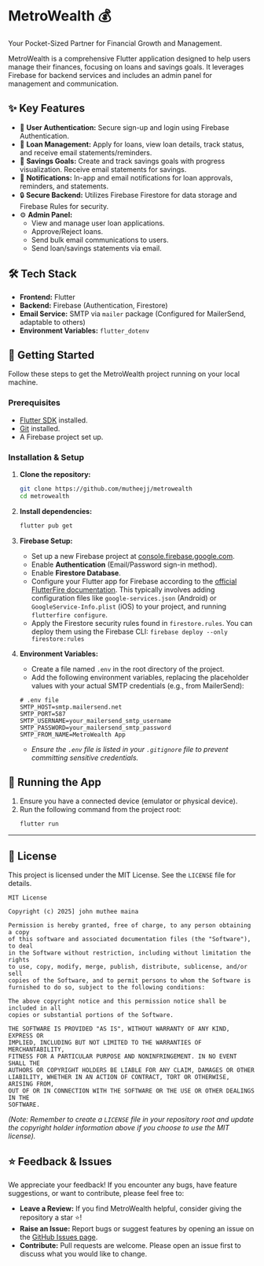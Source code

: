 # MetroWealth 💰

Your Pocket-Sized Partner for Financial Growth and Management.

MetroWealth is a comprehensive Flutter application designed to help users manage their finances, focusing on loans and savings goals. It leverages Firebase for backend services and includes an admin panel for management and communication.

## ✨ Key Features

*   👤 **User Authentication:** Secure sign-up and login using Firebase Authentication.
*   💸 **Loan Management:** Apply for loans, view loan details, track status, and receive email statements/reminders.
*   🏦 **Savings Goals:** Create and track savings goals with progress visualization. Receive email statements for savings.
*   🔔 **Notifications:** In-app and email notifications for loan approvals, reminders, and statements.
*   🔒 **Secure Backend:** Utilizes Firebase Firestore for data storage and Firebase Rules for security.
*   ⚙️ **Admin Panel:**
    *   View and manage user loan applications.
    *   Approve/Reject loans.
    *   Send bulk email communications to users.
    *   Send loan/savings statements via email.

## 🛠️ Tech Stack

*   **Frontend:** Flutter
*   **Backend:** Firebase (Authentication, Firestore)
*   **Email Service:** SMTP via `mailer` package (Configured for MailerSend, adaptable to others)
*   **Environment Variables:** `flutter_dotenv`

## 🚀 Getting Started

Follow these steps to get the MetroWealth project running on your local machine.

### Prerequisites

*   [Flutter SDK](https://docs.flutter.dev/get-started/install) installed.
*   [Git](https://git-scm.com/downloads) installed.
*   A Firebase project set up.

### Installation & Setup

1.  **Clone the repository:**
    ```bash
    git clone https://github.com/mutheejj/metrowealth
    cd metrowealth
    ```

2.  **Install dependencies:**
    ```bash
    flutter pub get
    ```

3.  **Firebase Setup:**
    *   Set up a new Firebase project at [console.firebase.google.com](https://console.firebase.google.com/).
    *   Enable **Authentication** (Email/Password sign-in method).
    *   Enable **Firestore Database**.
    *   Configure your Flutter app for Firebase according to the [official FlutterFire documentation](https://firebase.google.com/docs/flutter/setup). This typically involves adding configuration files like `google-services.json` (Android) or `GoogleService-Info.plist` (iOS) to your project, and running `flutterfire configure`.
    *   Apply the Firestore security rules found in `firestore.rules`. You can deploy them using the Firebase CLI: `firebase deploy --only firestore:rules`

4.  **Environment Variables:**
    *   Create a file named `.env` in the root directory of the project.
    *   Add the following environment variables, replacing the placeholder values with your actual SMTP credentials (e.g., from MailerSend):

    ```dotenv
    # .env file
    SMTP_HOST=smtp.mailersend.net
    SMTP_PORT=587
    SMTP_USERNAME=your_mailersend_smtp_username
    SMTP_PASSWORD=your_mailersend_smtp_password
    SMTP_FROM_NAME=MetroWealth App
    ```

    *   _Ensure the `.env` file is listed in your `.gitignore` file to prevent committing sensitive credentials._

## 🏃 Running the App

1.  Ensure you have a connected device (emulator or physical device).
2.  Run the following command from the project root:
    ```bash
    flutter run
    ```

---

## 📜 License

This project is licensed under the MIT License. See the `LICENSE` file for details.

```text
MIT License

Copyright (c) 2025] john muthee maina

Permission is hereby granted, free of charge, to any person obtaining a copy
of this software and associated documentation files (the "Software"), to deal
in the Software without restriction, including without limitation the rights
to use, copy, modify, merge, publish, distribute, sublicense, and/or sell
copies of the Software, and to permit persons to whom the Software is
furnished to do so, subject to the following conditions:

The above copyright notice and this permission notice shall be included in all
copies or substantial portions of the Software.

THE SOFTWARE IS PROVIDED "AS IS", WITHOUT WARRANTY OF ANY KIND, EXPRESS OR
IMPLIED, INCLUDING BUT NOT LIMITED TO THE WARRANTIES OF MERCHANTABILITY,
FITNESS FOR A PARTICULAR PURPOSE AND NONINFRINGEMENT. IN NO EVENT SHALL THE
AUTHORS OR COPYRIGHT HOLDERS BE LIABLE FOR ANY CLAIM, DAMAGES OR OTHER
LIABILITY, WHETHER IN AN ACTION OF CONTRACT, TORT OR OTHERWISE, ARISING FROM,
OUT OF OR IN CONNECTION WITH THE SOFTWARE OR THE USE OR OTHER DEALINGS IN THE
SOFTWARE.
```

_(Note: Remember to create a `LICENSE` file in your repository root and update the copyright holder information above if you choose to use the MIT license)._

## ⭐ Feedback & Issues

We appreciate your feedback! If you encounter any bugs, have feature suggestions, or want to contribute, please feel free to:

*   **Leave a Review:** If you find MetroWealth helpful, consider giving the repository a star ⭐!
*   **Raise an Issue:** Report bugs or suggest features by opening an issue on the [GitHub Issues page](https://github.com/mutheejj/metrowealth/issues).
*   **Contribute:** Pull requests are welcome. Please open an issue first to discuss what you would like to change.


